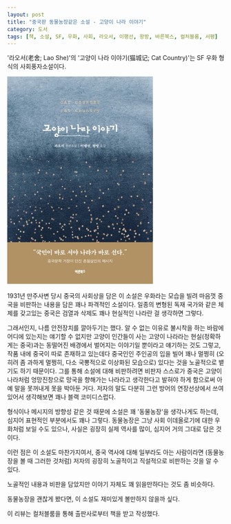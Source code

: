 ```yaml
---
layout: post
title: "중국판 동물농장같은 소설 - 고양이 나라 이야기"
category: 도서
tags: [책, 소설, SF, 우화, 사회, 라오서, 이행선, 왕방, 바른북스, 컬처블룸, 서평]
---
```


'라오서(老舍; Lao She)'의
'고양이 나라 이야기(猫城记; Cat Country)'는
SF 우화 형식의 사회풍자소설이다.

![표지](/images/cat-country-book-h480.jpg)

1931년 만주사변 당시 중국의 사회상을 담은 이 소설은
우화라는 모습을 빌려 마음껏 중국을 비판하는 내용을 담은 꽤나 파격적인 소설이다.
일종의 변형된 독재 국가와 같은 체제를 갖고있는 중국은
검열과 삭제도 꽤나 현실적인 나라란 걸 생각하면 그렇다.

그래서인지, 나름 안전장치를 깔아두기는 했다.
알 수 없는 이유로 불시착을 하는 바람에 어디에 있는지는 얘기할 수 없지만
고양이 인간들이 사는 고양이 나라라는
현실(정확하게는 중국)과는 동떨어진 배경에서 벌어지는 이야기일 뿐이라고 얘기하는 것도 그렇고,
작품 내에 중국이 따로 존재하고 있는데다
중국인인 주인공의 입을 빌어 꽤나 멀쩡히 (오히려 좀 과하게 멀쩡히, 다소 국뽕적으로 이상화된 모습으로) 있다는 것을
노골적으로 뱉기도 하기 때문이다.
그를 통해 소설에 대해 비판하려면
비판자 스스로가 중국은 고양이 나라처럼 엉망진창으로 망국을 향해가는 나라라고 생각한다고 발혀야 하게 함으로써
아예 말을 못꺼내게 못을 박아둔 거다.
저자의 말도 다분히 그런 방어의 연장선상에서 쓰여있어서
생각해보면 꽤나 블랙 코미디스럽다.

형식이나 메시지의 방향성 같은 것 때문에 소설은 꽤 '동물농장'을 생각나게도 하는데,
심지어 표현적인 부분에서도 꽤나 그렇다.
동물농장은 그냥 사회 이데올로기에 대한 우화처럼 보일 수도 있으나,
사실은 굉장히 실제 역사를 많이, 심지어 거의 그대로 담은 것이다.

이런 점은 이 소설도 마찬가지여서,
중국 역사에 대해 일부라도 아는 사람이라면
(동물농장을 볼 때 그러한 것처럼)
저자의 굉장히 노골적이고 직설적으로 비판하는 것을 알 수 있다.

노골적인 내용과 비판을 담았지만
이야기 자체도 꽤 읽을만하다는 것도 좀 비슷하다.

동물농장을 괜찮게 봤다면,
이 소설도 재미있게 볼만하지 않을까 싶다.



<div class="im im-info">
이 리뷰는 컬처블룸을 통해 출판사로부터 책을 받고 작성했다.
</div>
